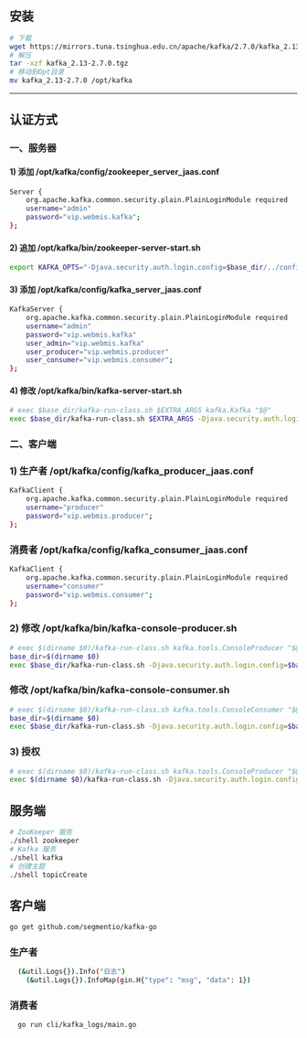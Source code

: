 ## 安装
```bash
# 下载
wget https://mirrors.tuna.tsinghua.edu.cn/apache/kafka/2.7.0/kafka_2.13-2.7.0.tgz
# 解压
tar -xzf kafka_2.13-2.7.0.tgz
# 移动到Opt目录
mv kafka_2.13-2.7.0 /opt/kafka
```
****

## 认证方式
### 一、服务器
#### 1) 添加 /opt/kafka/config/zookeeper_server_jaas.conf
```bash
Server {
    org.apache.kafka.common.security.plain.PlainLoginModule required
    username="admin"
    password="vip.webmis.kafka";
};
```
#### 2) 追加 /opt/kafka/bin/zookeeper-server-start.sh
```bash
export KAFKA_OPTS="-Djava.security.auth.login.config=$base_dir/../config/zookeeper_server_jaas.conf"
```
#### 3) 添加 /opt/kafka/config/kafka_server_jaas.conf
```bash
KafkaServer {
    org.apache.kafka.common.security.plain.PlainLoginModule required
    username="admin"
    password="vip.webmis.kafka"
    user_admin="vip.webmis.kafka"
    user_producer="vip.webmis.producer"
    user_consumer="vip.webmis.consumer";
};
```
#### 4) 修改 /opt/kafka/bin/kafka-server-start.sh
```bash
# exec $base_dir/kafka-run-class.sh $EXTRA_ARGS kafka.Kafka "$@"
exec $base_dir/kafka-run-class.sh $EXTRA_ARGS -Djava.security.auth.login.config=$base_dir/../config/kafka_server_jaas.conf kafka.Kafka "$@"
```
### 二、客户端
### 1) 生产者 /opt/kafka/config/kafka_producer_jaas.conf
```bash
KafkaClient {
	org.apache.kafka.common.security.plain.PlainLoginModule required
	username="producer"
	password="vip.webmis.producer";
};
```
### 消费者 /opt/kafka/config/kafka_consumer_jaas.conf
```bash
KafkaClient {
	org.apache.kafka.common.security.plain.PlainLoginModule required
	username="consumer"
	password="vip.webmis.consumer";
};
```
### 2) 修改 /opt/kafka/bin/kafka-console-producer.sh
```bash
# exec $(dirname $0)/kafka-run-class.sh kafka.tools.ConsoleProducer "$@"
base_dir=$(dirname $0)
exec $base_dir/kafka-run-class.sh -Djava.security.auth.login.config=$base_dir/../config/kafka_producer_jaas.conf kafka.tools.ConsoleProducer "$@"
```
### 修改 /opt/kafka/bin/kafka-console-consumer.sh
```bash
# exec $(dirname $0)/kafka-run-class.sh kafka.tools.ConsoleConsumer "$@"
base_dir=$(dirname $0)
exec $base_dir/kafka-run-class.sh -Djava.security.auth.login.config=$base_dir/../config/kafka_consumer_jaas.conf kafka.tools.ConsoleConsumer "$@"
```
### 3) 授权
```bash
# exec $(dirname $0)/kafka-run-class.sh kafka.tools.ConsoleProducer "$@"
exec $(dirname $0)/kafka-run-class.sh -Djava.security.auth.login.config=$base_dir/../config/kafka_producer_jaas.conf kafka.tools.ConsoleProducer "$@"
```


## 服务端
```bash
# ZooKeeper 服务
./shell zookeeper
# Kafka 服务
./shell kafka
# 创建主题
./shell topicCreate
```

## 客户端
```bash
go get github.com/segmentio/kafka-go
```
### 生产者
```bash
  (&util.Logs{}).Info("日志")
	(&util.Logs{}).InfoMap(gin.H{"type": "msg", "data": 1})
```
### 消费者
```bash
  go run cli/kafka_logs/main.go
```